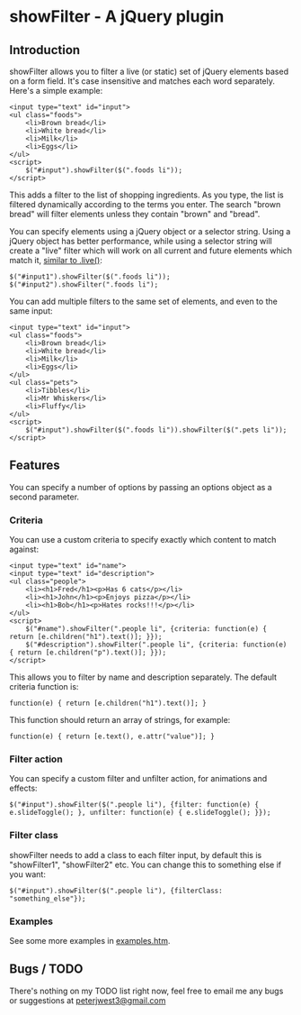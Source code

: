 # showFilter - A jQuery plugin #

## Introduction ##
showFilter allows you to filter a live (or static) set of jQuery elements based on a form field. It's case insensitive and matches each word separately. Here's a simple example:

	<input type="text" id="input">
	<ul class="foods">
		<li>Brown bread</li>
		<li>White bread</li>
		<li>Milk</li>
		<li>Eggs</li>
	</ul>
	<script>
		$("#input").showFilter($(".foods li"));
	</script>
	
This adds a filter to the list of shopping ingredients. As you type, the list is filtered dynamically according to the terms you enter. The search "brown bread" will filter elements unless they contain "brown" and "bread".

You can specify elements using a jQuery object or a selector string. Using a jQuery object has better performance, while using a selector string will create a "live" filter which will work on all current and future elements which match it, [similar to .live()](http://api.jquery.com/live/):

	$("#input1").showFilter($(".foods li"));
	$("#input2").showFilter(".foods li");

You can add multiple filters to the same set of elements, and even to the same input:

	<input type="text" id="input">
	<ul class="foods">
		<li>Brown bread</li>
		<li>White bread</li>
		<li>Milk</li>
		<li>Eggs</li>
	</ul>
	<ul class="pets">
		<li>Tibbles</li>
		<li>Mr Whiskers</li>
		<li>Fluffy</li>
	</ul>
	<script>
		$("#input").showFilter($(".foods li")).showFilter($(".pets li"));
	</script>

## Features ##
You can specify a number of options by passing an options object as a second parameter.

### Criteria ###
You can use a custom criteria to specify exactly which content to match against:

	<input type="text" id="name">
	<input type="text" id="description">
	<ul class="people">
		<li><h1>Fred</h1><p>Has 6 cats</p></li>
		<li><h1>John</h1><p>Enjoys pizza</p></li>
		<li><h1>Bob</h1><p>Hates rocks!!!</p></li>
	</ul>
	<script>
		$("#name").showFilter(".people li", {criteria: function(e) { return [e.children("h1").text()]; }});
		$("#description").showFilter(".people li", {criteria: function(e) { return [e.children("p").text()]; }});
	</script>
	
This allows you to filter by name and description separately. The default criteria function is: 

	function(e) { return [e.children("h1").text()]; }

This function should return an array of strings, for example:

	function(e) { return [e.text(), e.attr("value")]; }
	
### Filter action ###
You can specify a custom filter and unfilter action, for animations and effects:

	$("#input").showFilter($(".people li"), {filter: function(e) { e.slideToggle(); }, unfilter: function(e) { e.slideToggle(); }});

### Filter class ###
showFilter needs to add a class to each filter input, by default this is "showFilter1", "showFilter2" etc. You can change this to something else if you want:

	$("#input").showFilter($(".people li"), {filterClass: "something_else"});
	
### Examples ###
See some more examples in [examples.htm](/peterjwest/showFilter/blob/master/examples.htm).

## Bugs / TODO ##
There's nothing on my TODO list right now, feel free to email me any bugs or suggestions at peterjwest3@gmail.com